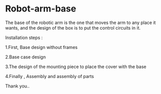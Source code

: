 # Robot-arm-base

The base of the robotic arm is the one that moves the arm to any place it wants, and the design of the box is to put the control circuits in it.

Installation steps :

1.First, Base design without frames

2.Base case design

3.The design of the mounting piece to place the cover with the base

4.Finally , Assembly and assembly of parts


Thank you..

